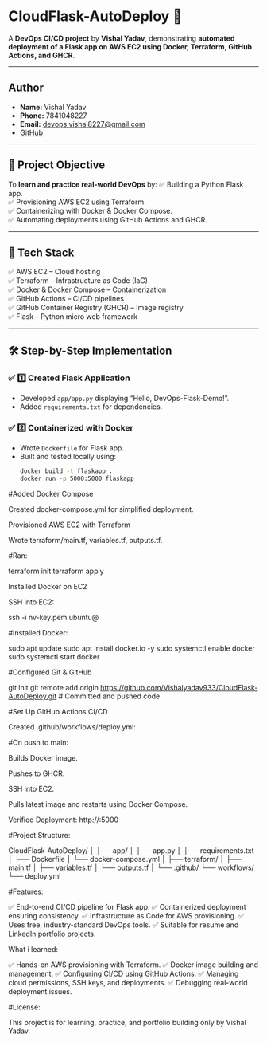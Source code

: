 # CloudFlask-AutoDeploy 🚀

A **DevOps CI/CD project** by **Vishal Yadav**, demonstrating **automated deployment of a Flask app on AWS EC2 using Docker, Terraform, GitHub Actions, and GHCR**.

---

##  Author
- **Name:** Vishal Yadav
- **Phone:** 7841048227
- **Email:** devops.vishal8227@gmail.com
- [GitHub](https://github.com/Vishalyadav933)

---

## 📌 Project Objective

To **learn and practice real-world DevOps** by:
✅ Building a Python Flask app.  
✅ Provisioning AWS EC2 using Terraform.  
✅ Containerizing with Docker & Docker Compose.  
✅ Automating deployments using GitHub Actions and GHCR.

---

## 🚀 Tech Stack

✅ AWS EC2 – Cloud hosting  
✅ Terraform – Infrastructure as Code (IaC)  
✅ Docker & Docker Compose – Containerization  
✅ GitHub Actions – CI/CD pipelines  
✅ GitHub Container Registry (GHCR) – Image registry  
✅ Flask – Python micro web framework

---

## 🛠️ Step-by-Step Implementation

### ✅ 1️⃣ Created Flask Application
- Developed `app/app.py` displaying “Hello, DevOps-Flask-Demo!”.
- Added `requirements.txt` for dependencies.

### ✅ 2️⃣ Containerized with Docker
- Wrote `Dockerfile` for Flask app.
- Built and tested locally using:
  ```bash
  docker build -t flaskapp .
  docker run -p 5000:5000 flaskapp

#Added Docker Compose

Created docker-compose.yml for simplified deployment.

Provisioned AWS EC2 with Terraform

Wrote terraform/main.tf, variables.tf, outputs.tf.

#Ran:


terraform init
terraform apply

Installed Docker on EC2

SSH into EC2:

ssh -i nv-key.pem ubuntu@<EC2-PUBLIC-IP>


#Installed Docker:

sudo apt update
sudo apt install docker.io -y
sudo systemctl enable docker
sudo systemctl start docker

#Configured Git & GitHub

git init
git remote add origin https://github.com/Vishalyadav933/CloudFlask-AutoDeploy.git    # Committed and pushed code.

#Set Up GitHub Actions CI/CD

Created .github/workflows/deploy.yml:

 #On push to main:

Builds Docker image.

Pushes to GHCR.

SSH into EC2.

Pulls latest image and restarts using Docker Compose.

Verified Deployment: http://<EC2-PUBLIC-IP>:5000



#Project Structure:

CloudFlask-AutoDeploy/
│
├── app/
│   ├── app.py
│   ├── requirements.txt
│   ├── Dockerfile
│   └── docker-compose.yml
│
├── terraform/
│   ├── main.tf
│   ├── variables.tf
│   ├── outputs.tf
│
└── .github/
    └── workflows/
        └── deploy.yml


#Features:

✅ End-to-end CI/CD pipeline for Flask app.
✅ Containerized deployment ensuring consistency.
✅ Infrastructure as Code for AWS provisioning.
✅ Uses free, industry-standard DevOps tools.
✅ Suitable for resume and LinkedIn portfolio projects.

What i learned:

✅ Hands-on AWS provisioning with Terraform.
✅ Docker image building and management.
✅ Configuring CI/CD using GitHub Actions.
✅ Managing cloud permissions, SSH keys, and deployments.
✅ Debugging real-world deployment issues.


#License:

This project is for learning, practice, and portfolio building only by Vishal Yadav.
